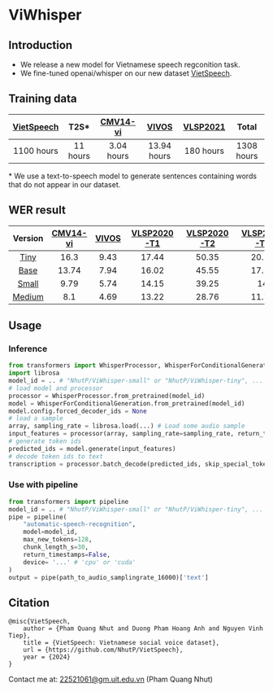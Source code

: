 # ViWhisper
## Introduction
- We release a new model for Vietnamese speech regconition task.
- We fine-tuned openai/whisper on our new dataset [VietSpeech](https://huggingface.co/datasets/NhutP/VietSpeech).

## Training data

| [VietSpeech](https://huggingface.co/datasets/NhutP/VietSpeech) | T2S* | [CMV14-vi](https://huggingface.co/datasets/mozilla-foundation/common_voice_14_0) |[VIVOS](https://huggingface.co/datasets/AILAB-VNUHCM/vivos)| [VLSP2021](https://vlsp.org.vn/index.php/resources) | Total|
|:----------:|:----------:|:----------:|:----------:|:----------:|:----------:|
|   1100 hours  |   11  hours |   3.04 hours  |    13.94  hours| 180 hours | 1308 hours |

\* We use a text-to-speech model to generate sentences containing words that do not appear in our dataset.

## WER result
|Version| [CMV14-vi](https://huggingface.co/datasets/mozilla-foundation/common_voice_14_0) | [VIVOS](https://huggingface.co/datasets/AILAB-VNUHCM/vivos) | [VLSP2020-T1](https://vlsp.org.vn/index.php/resources) | [VLSP2020-T2](https://vlsp.org.vn/index.php/resources) | [VLSP2021-T1](https://vlsp.org.vn/index.php/resources) | [VLSP2021-T2](https://vlsp.org.vn/index.php/resources) |[Bud500](https://huggingface.co/datasets/linhtran92/viet_bud500) |
|:----------:|:----------:|:----------:|:----------:|:----------:|:----------:|:----------:|:----------:|
|[Tiny](https://huggingface.co/NhutP/ViWhisper-tiny)|16.3|9.43|17.44|50.35| 20.15 | 13.86 | 7.86 |
|[Base](https://huggingface.co/NhutP/ViWhisper-base)|13.74|7.94|16.02|45.55| 17.25 | 12.32 | 6.63 |
|[Small](https://huggingface.co/NhutP/ViWhisper-small)|9.79|5.74|14.15|39.25| 14 | 10.06 | 5.97 |
|[Medium](https://huggingface.co/NhutP/ViWhisper-medium)|8.1|4.69|13.22|28.76| 11.78 | 8.28 | 5.38 |


## Usage
### Inference
```python
from transformers import WhisperProcessor, WhisperForConditionalGeneration
import librosa
model_id = .. # "NhutP/ViWhisper-small" or "NhutP/ViWhisper-tiny", ...
# load model and processor
processor = WhisperProcessor.from_pretrained(model_id)
model = WhisperForConditionalGeneration.from_pretrained(model_id)
model.config.forced_decoder_ids = None
# load a sample
array, sampling_rate = librosa.load(...) # Load some audio sample
input_features = processor(array, sampling_rate=sampling_rate, return_tensors="pt").input_features 
# generate token ids
predicted_ids = model.generate(input_features)
# decode token ids to text
transcription = processor.batch_decode(predicted_ids, skip_special_tokens=True)
```
### Use with pipeline
```python
from transformers import pipeline
model_id = .. # "NhutP/ViWhisper-small" or "NhutP/ViWhisper-tiny", ...
pipe = pipeline(
    "automatic-speech-recognition",
    model=model_id,
    max_new_tokens=128,
    chunk_length_s=30,
    return_timestamps=False,
    device= '...' # 'cpu' or 'cuda'
) 
output = pipe(path_to_audio_samplingrate_16000)['text']
```

## Citation

```
@misc{VietSpeech,
    author = {Pham Quang Nhut and Duong Pham Hoang Anh and Nguyen Vinh Tiep},
    title = {VietSpeech: Vietnamese social voice dataset},
    url = {https://github.com/NhutP/VietSpeech},
    year = {2024}
}
```

Contact me at: 22521061@gm.uit.edu.vn (Pham Quang Nhut)

